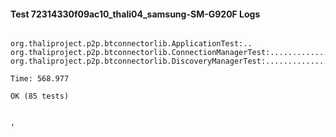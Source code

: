 #### Test 72314330f09ac10_thali04_samsung-SM-G920F Logs


```

org.thaliproject.p2p.btconnectorlib.ApplicationTest:..
org.thaliproject.p2p.btconnectorlib.ConnectionManagerTest:..........................
org.thaliproject.p2p.btconnectorlib.DiscoveryManagerTest:................................................

Time: 568.977

OK (85 tests)


,
```

